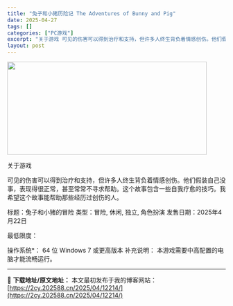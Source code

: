 ```yaml
---
title: "兔子和小猪历险记 The Adventures of Bunny and Pig"
date: 2025-04-27
tags: []
categories: ["PC游戏"]
excerpt: "关于游戏 可见的伤害可以得到治疗和支持，但许多人终生背负着情感创伤。他们假装自己没事，表现得很正常，甚至常常不寻求帮助。这个故事包含一些自我疗愈的技巧。我希望这个故事能帮助那些经历过创伤的人。 标题：兔子和小猪的冒险 类型：冒险, 休闲, 独立, 角色扮演 发售日期：2025年4月22日 最低限度：&hellip;"
layout: post
---
```


<img class="aligncenter size-full wp-image-12205" src="https://2cy.202588.cn/wp-content/uploads/2025/04/2025042714285937.webp" alt="" width="460" height="215" />

关于游戏

可见的伤害可以得到治疗和支持，但许多人终生背负着情感创伤。他们假装自己没事，表现得很正常，甚至常常不寻求帮助。这个故事包含一些自我疗愈的技巧。我希望这个故事能帮助那些经历过创伤的人。

标题：兔子和小猪的冒险
类型：冒险, 休闲, 独立, 角色扮演
发售日期：2025年4月22日

最低限度：

操作系统*： 64 位 Windows 7 或更高版本
补充说明： 本游戏需要中高配置的电脑才能流畅运行。

---
📖 **下载地址/原文地址：** 本文最初发布于我的博客网站：[https://2cy.202588.cn/2025/04/12214/](https://2cy.202588.cn/2025/04/12214/)
